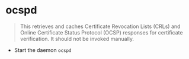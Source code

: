 # ocspd
> This retrieves and caches Certificate Revocation Lists (CRLs) and Online Certificate Status Protocol (OCSP) responses for certificate verification.
> It should not be invoked manually.

- Start the daemon
`ocspd`
